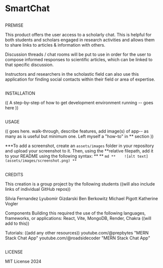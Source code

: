 # SmartChat

## 
PREMISE

This product offers the user access to a scholarly chat. This is helpful for both students and scholars engaged in research activities and allows them to share links to articles & information with others.

Discussion threads / chat rooms will be put to use in order for the user to compose informed responses to scientific articles, which  can be linked to that specific discussion. 

Instructors and researchers in the scholastic field can also use this application for finding social contacts within their field or area of expertise.

##
INSTALLATION

(( A step-by-step of how to get development environment running -- goes here ))

##
USAGE

(( goes here. walk-through, describe features, add image(s) of app-- as many as is useful but minimum one. Left myself a "how-to" in ** section ))

***To add a screenshot, create an `assets/images` folder in your repository and upload your screenshot to it. Then, using the **relative filepath, add it to your README using the following syntax:
**
**    ```md
**    ![alt text](assets/images/screenshot.png)
**    ```

##
CREDITS

This creation is a group project by the following students ((will also include links of individual GitHub repos))

Silvia Fernandez
Lyubomir Gizdarski
Ben Berkowitz
Michael Pigott
Katherine Vogler

Components
Building this required the use of the following languages, frameworks, or applications:
React, Vite, MongoDB, Render, Chakra ((will add to this)) 

Tutorials: 
((add any other resources))
youtube.com/@prepbytes "MERN Stack Chat App"
youtube.com/@roadsidecoder "MERN Stack Chat App"

##
LICENSE

MIT License 2024





